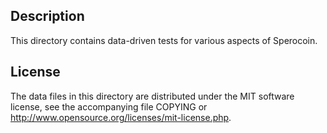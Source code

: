 Description
------------

This directory contains data-driven tests for various aspects of Sperocoin.

License
--------

The data files in this directory are distributed under the MIT software
license, see the accompanying file COPYING or
http://www.opensource.org/licenses/mit-license.php.

